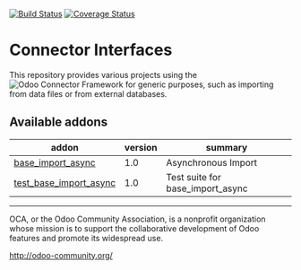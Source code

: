 [![Build Status](https://travis-ci.org/OCA/connector-interfaces.svg?branch=8.0)](https://travis-ci.org/OCA/connector-interfaces)
[![Coverage Status](https://coveralls.io/repos/OCA/connector-interfaces/badge.png?branch=8.0)](https://coveralls.io/r/OCA/connector-interfaces?branch=8.0)

# Connector Interfaces

This repository provides various projects using the ![Odoo Connector Framework](https://github.com/OCA/connector) for generic purposes, such as importing from data files or from external databases. 

[//]: # (addons)
Available addons
----------------
addon | version | summary
--- | --- | ---
[base_import_async](base_import_async/) | 1.0 | Asynchronous Import
[test_base_import_async](test_base_import_async/) | 1.0 | Test suite for base_import_async

[//]: # (end addons)

----

OCA, or the Odoo Community Association, is a nonprofit organization whose
mission is to support the collaborative development of Odoo features and
promote its widespread use.

http://odoo-community.org/
